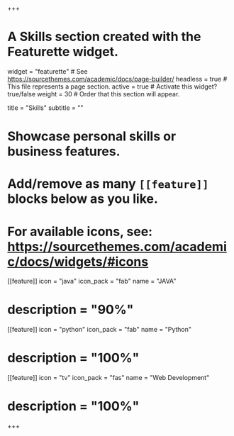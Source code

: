 +++
# A Skills section created with the Featurette widget.
widget = "featurette"  # See https://sourcethemes.com/academic/docs/page-builder/
headless = true  # This file represents a page section.
active = true  # Activate this widget? true/false
weight = 30  # Order that this section will appear.

title = "Skills"
subtitle = ""

# Showcase personal skills or business features.
# 
# Add/remove as many `[[feature]]` blocks below as you like.
# 
# For available icons, see: https://sourcethemes.com/academic/docs/widgets/#icons

[[feature]]
  icon = "java"
  icon_pack = "fab"
  name = "JAVA"
#   description = "90%"
  
[[feature]]
  icon = "python"
  icon_pack = "fab"
  name = "Python"
#   description = "100%"  

[[feature]]
  icon = "tv"
  icon_pack = "fas"
  name = "Web Development"
#   description = "100%"  
+++
